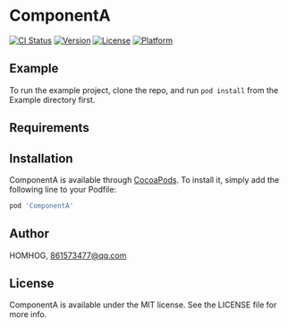 # ComponentA

[![CI Status](https://img.shields.io/travis/HOMHOG/ComponentA.svg?style=flat)](https://travis-ci.org/HOMHOG/ComponentA)
[![Version](https://img.shields.io/cocoapods/v/ComponentA.svg?style=flat)](https://cocoapods.org/pods/ComponentA)
[![License](https://img.shields.io/cocoapods/l/ComponentA.svg?style=flat)](https://cocoapods.org/pods/ComponentA)
[![Platform](https://img.shields.io/cocoapods/p/ComponentA.svg?style=flat)](https://cocoapods.org/pods/ComponentA)

## Example

To run the example project, clone the repo, and run `pod install` from the Example directory first.

## Requirements

## Installation

ComponentA is available through [CocoaPods](https://cocoapods.org). To install
it, simply add the following line to your Podfile:

```ruby
pod 'ComponentA'
```

## Author

HOMHOG, 861573477@qq.com

## License

ComponentA is available under the MIT license. See the LICENSE file for more info.
